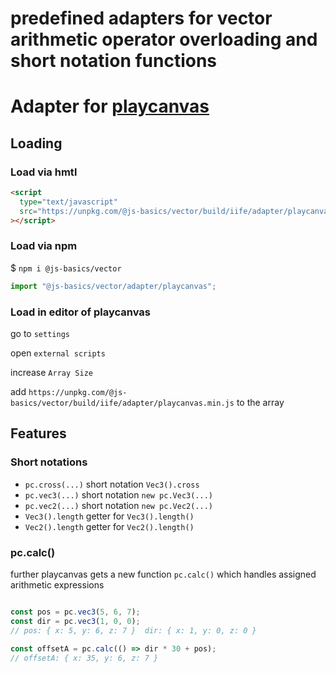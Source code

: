 # predefined adapters for vector arithmetic operator overloading and short notation functions

# Adapter for [playcanvas](https://github.com/playcanvas/engine)

## Loading

### Load via hmtl

```html
<script
  type="text/javascript"
  src="https://unpkg.com/@js-basics/vector/build/iife/adapter/playcanvas.min.js"
></script>
```

### Load via npm

\$ `npm i @js-basics/vector`

```javascript
import "@js-basics/vector/adapter/playcanvas";
```

### Load in editor of playcanvas

go to `settings`

open `external scripts`

increase `Array Size`

add `https://unpkg.com/@js-basics/vector/build/iife/adapter/playcanvas.min.js` to the array

## Features

### Short notations

- `pc.cross(...)` short notation `Vec3().cross`
- `pc.vec3(...)` short notation `new pc.Vec3(...)`
- `pc.vec2(...)` short notation `new pc.Vec2(...)`
- `Vec3().length` getter for `Vec3().length()`
- `Vec2().length` getter for `Vec2().length()`

### pc.calc()

further playcanvas gets a new function `pc.calc()` which handles assigned arithmetic expressions

```javascript

const pos = pc.vec3(5, 6, 7);
const dir = pc.vec3(1, 0, 0);
// pos: { x: 5, y: 6, z: 7 }  dir: { x: 1, y: 0, z: 0 }

const offsetA = pc.calc(() => dir * 30 + pos);
// offsetA: { x: 35, y: 6, z: 7 }
```
